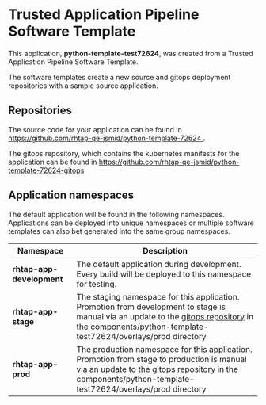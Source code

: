 # Trusted Application Pipeline Software Template

This application, **python-template-test72624**, was created from a Trusted Application Pipeline Software Template.

The software templates create a new source and gitops deployment repositories with a sample source application. 

## Repositories

The source code for your application can be found in [https://github.com/rhtap-qe-jsmid/python-template-72624 ](https://github.com/rhtap-qe-jsmid/python-template-72624 ).
 
The gitops repository, which contains the kubernetes manifests for the application can be found in 
[https://github.com/rhtap-qe-jsmid/python-template-72624-gitops ](https://github.com/rhtap-qe-jsmid/python-template-72624-gitops ) 

## Application namespaces 

The default application will be found in the following namespaces. Applications can be deployed into unique namespaces or multiple software templates can also bet generated into the same group namespaces.  

|  Namespace   |  Description   |  
| -------- | -------- |   
| **rhtap-app-development** | The default application during development. Every build will be deployed to this namespace for testing. | 
| **rhtap-app-stage** | The staging namespace for this application. Promotion from development to stage is manual via an update to the [gitops repository](https://github.com/rhtap-qe-jsmid/python-template-72624-gitops ) in the components/python-template-test72624/overlays/prod directory |  
| **rhtap-app-prod** | The production namespace for this application. Promotion from stage to production is manual via an update to the [gitops repository](https://github.com/rhtap-qe-jsmid/python-template-72624-gitops ) in the components/python-template-test72624/overlays/prod directory | 